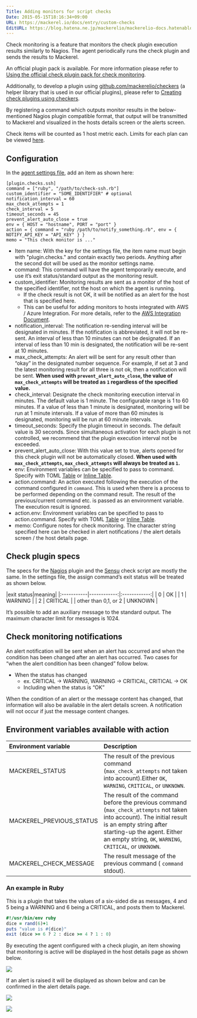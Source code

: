 ```yaml
---
Title: Adding monitors for script checks
Date: 2015-05-15T18:16:34+09:00
URL: https://mackerel.io/docs/entry/custom-checks
EditURL: https://blog.hatena.ne.jp/mackerelio/mackerelio-docs.hatenablog.mackerel.io/atom/entry/8454420450094528333
---
```


Check monitoring is a feature that monitors the check plugin execution results similarly to Nagios. The agent periodically runs the check plugin and sends the results to Mackerel. 

An official plugin pack is available. For more information please refer to [Using the official check plugin pack for check monitoring](https://mackerel.io/docs/entry/howto/mackerel-check-plugins).

Additionally, to develop a plugin using [github.com/mackerelio/checkers](https://github.com/mackerelio/checkers) (a helper library that is used in our official plugins), please refer to [Creating check plugins using checkers](https://mackerel.io/docs/entry/advanced/checkers).

By registering a command which outputs monitor results in the below-mentioned Nagios plugin compatible format, that output will be transmitted to Mackerel and visualized in the  hosts details screen or the alerts screen. 

Check items will be counted as 1 host metric each. Limits for each plan can be viewed [here](https://mackerel.io/pricing).

<h2 id="setting">Configuration</h2>

In the [agent settings file](https://mackerel.io/docs/entry/spec/agent#config-file), add an item as shown here:

```config
[plugin.checks.ssh]
command = ["ruby", "/path/to/check-ssh.rb"]
custom_identifier = "SOME_IDENTIFIER" # optional
notification_interval = 60
max_check_attempts = 1
check_interval = 5
timeout_seconds = 45
prevent_alert_auto_close = true
env = { HOST = "hostname", PORT = "port" }
action = { command = "ruby /path/to/notify_something.rb", env = { NOTIFY_API_KEY = "API_KEY" } }
memo = "This check monitor is ..."
```

- Item name: With the key for the settings file, the item name must begin with "plugin.checks." and contain exactly two periods. Anything after the second dot will be used as the monitor settings name.
- command: This command will have the agent temporarily execute, and use it’s exit status/standard output as the monitoring result.
- custom_identifier: Monitoring results are sent as a monitor of the host of the specified identifier, not the host on which the agent is running.
    - If the check result is not OK, it will be notified as an alert for the host that is specified here.    
    - This can be useful for adding monitors to hosts integrated with AWS / Azure Integration. For more details, refer to the [AWS Integration Document](https://mackerel.io/docs/entry/integrations/aws#plugin-custom-identifier).
- notification_interval: The notification re-sending interval will be designated in minutes. If the notification is abbreviated, it will not be re-sent. An interval of less than 10 minutes can not be designated. If an interval of less than 10 min is designated, the notification will be re-sent at 10 minutes. 
- max_check_attempts: An alert will be sent for any result other than “okay” in the designated number sequence. For example, if set at 3 and the latest monitoring result for all three is not ok, then a notification will be sent. **When used with  `prevent_alert_auto_close`, the value of `max_check_attempts` will be treated as `1` regardless of the specified value.**
- check_interval: Designate the check monitoring execution interval in minutes. The default value is 1 minute. The configurable range is 1 to 60 minutes. If a value of less than 1 minute is designated, monitoring will be run at 1 minute intervals. If a value of more than 60 minutes is designated, monitoring will be run at 60 minute intervals.
- timeout_seconds: Specify the plugin timeout in seconds. The default value is 30 seconds. Since simultaneous activation for each plugin is not controlled, we recommend that the plugin execution interval not be exceeded.
- prevent_alert_auto_close: With this value set to true, alerts opened for this check plugin will not be automatically closed. **When used with `max_check_attempts`, `max_check_attempts` will always be treated as `1`.**
- env: Environment variables can be specified to pass to command. Specify with TOML [Table](https://github.com/toml-lang/toml#table) or [Inline Table](https://github.com/toml-lang/toml#inline-table).
- action.command: An action executed following the execution of the command configured in `command`. This is used when there is a process to be performed depending on the command result. The result of the previous/current command etc. is passed as an environment variable. The execution result is ignored.
- action.env: Environment variables can be specified to pass to action.command. Specify with TOML [Table](https://github.com/toml-lang/toml#table) or [Inline Table](https://github.com/toml-lang/toml#inline-table).
- memo: Configure notes for check monitoring. The character string specified here can be checked in alert notifications / the alert details screen / the host details page.

<h2 id="plugin">Check plugin specs</h2>

The specs for the [Nagios][] plugin and the [Sensu][] check script are mostly the same.
In the settings file, the assign command’s exit status will be treated as shown below.

|exit status|meaning|
|:-----------|------------:|:------------:|
| 0 | OK |
| 1 | WARNING |
| 2 | CRITICAL |
| other than 0,1, or 2 | UNKNOWN |

It’s possible to add an auxiliary message to the standard output. The maximum character limit for messages is 1024. 

<h2 id="notification">Check monitoring notifications</h2>

An alert notification will be sent when an alert has occurred and when the condition has been changed after an alert has occurred. Two cases for “when the alert condition has been changed” follow below. 

- When the status has changed 
    - ex. CRITICAL -> WARNING, WARNING -> CRITICAL, CRITICAL -> OK
    - Including when the status is “OK”

When the condition of an alert or the message content has changed, that information will also be available in the alert details screen. A notification will not occur if just the message content changes. 

<h2 id="action-env">Environment variables available with action</h2>

|Environment variable|Description|
|:-----------|:------------|
| MACKEREL_STATUS | The result of the previous command (`max_check_attempts` not taken into account).Either `OK`, `WARNING`, `CRITICAL`, or `UNKNOWN`. |
| MACKEREL_PREVIOUS_STATUS | The result of the command before the previous command (`max_check_attempts` not taken into account). The initial result is an empty string after starting-up the agent. Either an empty string, `OK`, `WARNING`, `CRITICAL`, or `UNKNOWN`.|
| MACKEREL_CHECK_MESSAGE | The result message of the previous command ( `command` stdout). |

<h3 id="example-ruby">An example in Ruby</h3>

This is a plugin that takes the values of a six-sided die as messages, 4 and 5 being a WARNING and 6 being a CRITICAL, and posts them to Mackerel.


```ruby
#!/usr/bin/env ruby
dice = rand(6)+1
puts "value is #{dice}"
exit (dice >= 6 ? 2 : dice >= 4 ? 1 : 0)
```

By executing the agent configured with a check plugin, an item showing that monitoring is active will be displayed in the host details page as shown below.

![](https://cdn-ak.f.st-hatena.com/images/fotolife/S/Songmu/20150514/20150514114502.png)

If an alert is raised it will be displayed as shown below and can be confirmed in the alert details page.

![](https://cdn-ak.f.st-hatena.com/images/fotolife/S/Songmu/20150514/20150514115053.png)

![](https://cdn-ak.f.st-hatena.com/images/fotolife/S/Songmu/20150514/20150514115052.png)

[Nagios]: http://www.nagios.org/
[Sensu]: https://sensuapp.org/
